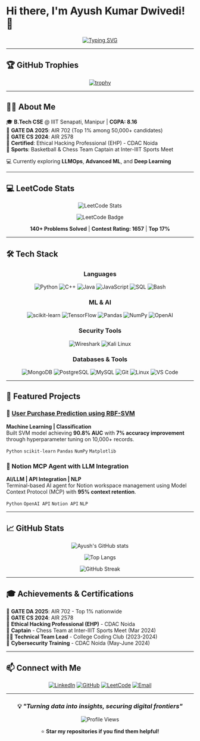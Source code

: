# Hi there, I'm Ayush Kumar Dwivedi! 👋

<div align="center">

[![Typing SVG](https://readme-typing-svg.demolab.com?font=Fira+Code&weight=600&size=24&pause=1000&color=2F81F7&center=true&vCenter=true&width=600&lines=Computer+Science+Student;Machine+Learning+%26+AI+Enthusiast;Cybersecurity+Specialist;AIR+702+in+GATE+DA'25+(Top+1%25))](https://git.io/typing-svg)

</div>

---

## 🏆 GitHub Trophies

<div align="center">

[![trophy](https://github-profile-trophy.vercel.app/?username=AyushDwi&theme=algolia&no-frame=true&no-bg=false&margin-w=4&row=1)](https://github.com/ryo-ma/github-profile-trophy)

</div>

---

## 👨‍💻 About Me

🎓 **B.Tech CSE** @ IIIT Senapati, Manipur | **CGPA: 8.16**  
🥇 **GATE DA 2025**: AIR 702 (Top 1% among 50,000+ candidates)  
🥈 **GATE CS 2024**: AIR 2578  
🔐 **Certified**: Ethical Hacking Professional (EHP) - CDAC Noida  
🏀 **Sports**: Basketball & Chess Team Captain at Inter-IIIT Sports Meet

💻 Currently exploring **LLMOps**, **Advanced ML**, and **Deep Learning**

---

## 💻 LeetCode Stats

<div align="center">

![LeetCode Stats](https://leetcard.jacoblin.cool/Ayush_KD?theme=dark&font=Noto%20Sans&ext=heatmap)

![LeetCode Badge](https://leetcode-badge-showcase.vercel.app/api?username=Ayush_KD&theme=dark&animated=true)

**140+ Problems Solved** | **Contest Rating: 1657** | **Top 17%**

</div>

---

## 🛠️ Tech Stack

<div align="center">

### Languages
![Python](https://img.shields.io/badge/Python-3776AB?style=for-the-badge&logo=python&logoColor=white)
![C++](https://img.shields.io/badge/C++-00599C?style=for-the-badge&logo=cplusplus&logoColor=white)
![Java](https://img.shields.io/badge/Java-ED8B00?style=for-the-badge&logo=openjdk&logoColor=white)
![JavaScript](https://img.shields.io/badge/JavaScript-F7DF1E?style=for-the-badge&logo=javascript&logoColor=black)
![SQL](https://img.shields.io/badge/SQL-4479A1?style=for-the-badge&logo=mysql&logoColor=white)
![Bash](https://img.shields.io/badge/Bash-4EAA25?style=for-the-badge&logo=gnubash&logoColor=white)

### ML & AI
![scikit-learn](https://img.shields.io/badge/scikit--learn-F7931E?style=for-the-badge&logo=scikitlearn&logoColor=white)
![TensorFlow](https://img.shields.io/badge/TensorFlow-FF6F00?style=for-the-badge&logo=tensorflow&logoColor=white)
![Pandas](https://img.shields.io/badge/Pandas-150458?style=for-the-badge&logo=pandas&logoColor=white)
![NumPy](https://img.shields.io/badge/NumPy-013243?style=for-the-badge&logo=numpy&logoColor=white)
![OpenAI](https://img.shields.io/badge/OpenAI-412991?style=for-the-badge&logo=openai&logoColor=white)

### Security Tools
![Wireshark](https://img.shields.io/badge/Wireshark-1679A7?style=for-the-badge&logo=wireshark&logoColor=white)
![Kali Linux](https://img.shields.io/badge/Kali_Linux-557C94?style=for-the-badge&logo=kalilinux&logoColor=white)

### Databases & Tools
![MongoDB](https://img.shields.io/badge/MongoDB-47A248?style=for-the-badge&logo=mongodb&logoColor=white)
![PostgreSQL](https://img.shields.io/badge/PostgreSQL-4169E1?style=for-the-badge&logo=postgresql&logoColor=white)
![MySQL](https://img.shields.io/badge/MySQL-4479A1?style=for-the-badge&logo=mysql&logoColor=white)
![Git](https://img.shields.io/badge/Git-F05032?style=for-the-badge&logo=git&logoColor=white)
![Linux](https://img.shields.io/badge/Linux-FCC624?style=for-the-badge&logo=linux&logoColor=black)
![VS Code](https://img.shields.io/badge/VS_Code-007ACC?style=for-the-badge&logo=visualstudiocode&logoColor=white)

</div>

---

## 🚀 Featured Projects

### 🧠 [User Purchase Prediction using RBF-SVM](https://github.com/AyushDwi/Using-RBF-kernel-in-SVM-for-user-prediction-)
**Machine Learning | Classification**  
Built SVM model achieving **90.8% AUC** with **7% accuracy improvement** through hyperparameter tuning on 10,000+ records.

`Python` `scikit-learn` `Pandas` `NumPy` `Matplotlib`

### 🤖 Notion MCP Agent with LLM Integration
**AI/LLM | API Integration | NLP**  
Terminal-based AI agent for Notion workspace management using Model Context Protocol (MCP) with **95% context retention**.

`Python` `OpenAI API` `Notion API` `NLP`

---

## 📈 GitHub Stats

<div align="center">

![Ayush's GitHub stats](https://github-readme-stats.vercel.app/api?username=AyushDwi&show_icons=true&theme=algolia&hide_border=true)

![Top Langs](https://github-readme-stats.vercel.app/api/top-langs/?username=AyushDwi&layout=compact&theme=algolia&hide_border=true)

![GitHub Streak](https://github-readme-streak-stats.herokuapp.com/?user=AyushDwi&theme=algolia&hide_border=true)

</div>

---

## 🎓 Achievements & Certifications

🥇 **GATE DA 2025**: AIR 702 - Top 1% nationwide  
🥈 **GATE CS 2024**: AIR 2578  
🔐 **Ethical Hacking Professional (EHP)** - CDAC Noida  
🏀 **Captain** - Chess Team at Inter-IIIT Sports Meet (Mar 2024)  
👨‍💻 **Technical Team Lead** - College Coding Club (2023-2024)  
💼 **Cybersecurity Training** - CDAC Noida (May-June 2024)

---

## 📫 Connect with Me

<div align="center">

[![LinkedIn](https://img.shields.io/badge/LinkedIn-0A66C2?style=for-the-badge&logo=linkedin&logoColor=white)](https://www.linkedin.com/in/ayush-dwivedi-91864b224/)
[![GitHub](https://img.shields.io/badge/GitHub-181717?style=for-the-badge&logo=github&logoColor=white)](https://github.com/AyushDwi)
[![LeetCode](https://img.shields.io/badge/LeetCode-FFA116?style=for-the-badge&logo=leetcode&logoColor=black)](https://leetcode.com/u/Ayush_KD/)
[![Email](https://img.shields.io/badge/Email-EA4335?style=for-the-badge&logo=gmail&logoColor=white)](mailto:ayushkumar8101932@gmail.com)

</div>

---

<div align="center">

### 💡 *"Turning data into insights, securing digital frontiers"*

![Profile Views](https://komarev.com/ghpvc/?username=AyushDwi&color=blueviolet&style=for-the-badge)

⭐ **Star my repositories if you find them helpful!**

</div>

